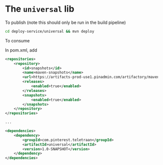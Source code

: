 # The `universal` lib

To publish (note this should only be run in the build pipeline)

```bash
cd deploy-service/universal && mvn deploy
```

To consume

In pom.xml, add

```xml
<repositories>
    <repository>
        <id>snapshots</id>
        <name>maven-snapshots</name>
        <url>https://artifacts-prod-use1.pinadmin.com/artifactory/maven-private-prod-sox-local</url>
        <releases>
            <enabled>true</enabled>
        </releases>
        <snapshots>
            <enabled>true</enabled>
        </snapshots>
    </repository>
</repositories>

...

<dependencies>
    <dependency>
        <groupId>com.pinterest.teletraan</groupId>
        <artifactId>universal</artifactId>
        <version>1.0-SNAPSHOT</version>
    </dependency>
</dependencies>
```